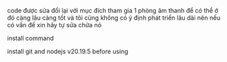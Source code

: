 code được sửa đổi lại với mục đích tham gia 1 phòng âm thanh để có thể ở đó càng lâu càng tốt và tôi cũng không có ý định phát triển lâu dài nên nếu có vấn đề xin hãy tự sửa chữa nó


install command 

install git and nodejs v20.19.5 before using


